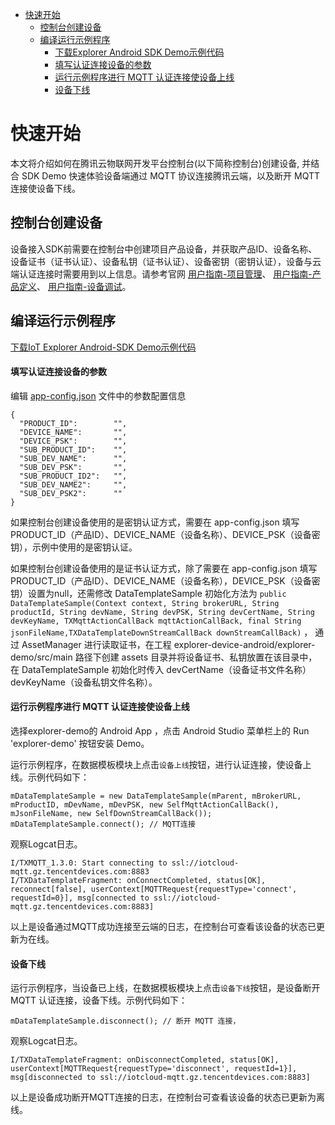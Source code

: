 * [快速开始](#快速开始)
  *  [控制台创建设备](#控制台创建设备)
  *  [编译运行示例程序](#编译运行示例程序)
     *  [下载Explorer Android SDK Demo示例代码](#下载Explorer-Android-SDK-Demo示例代码)
     *  [填写认证连接设备的参数](#填写认证连接设备的参数)
     *  [运行示例程序进行 MQTT 认证连接使设备上线](#运行示例程序进行-MQTT-认证连接使设备上线)
     *  [设备下线](#设备下线)

# 快速开始
本文将介绍如何在腾讯云物联网开发平台控制台(以下简称控制台)创建设备, 并结合 SDK Demo 快速体验设备端通过 MQTT 协议连接腾讯云端，以及断开 MQTT 连接使设备下线。

## 控制台创建设备

设备接入SDK前需要在控制台中创建项目产品设备，并获取产品ID、设备名称、设备证书（证书认证）、设备私钥（证书认证）、设备密钥（密钥认证），设备与云端认证连接时需要用到以上信息。请参考官网 [用户指南-项目管理](https://cloud.tencent.com/document/product/1081/40290)、 [用户指南-产品定义](https://cloud.tencent.com/document/product/1081/34739)、 [用户指南-设备调试](https://cloud.tencent.com/document/product/1081/34741)。

## 编译运行示例程序

[下载IoT Explorer Android-SDK Demo示例代码](https://github.com/tencentyun/iot-device-java/blob/master/explorer-device-android/README.md#下载IoT-Explorer-Android-SDK-Demo示例代码)

#### 填写认证连接设备的参数
编辑 [app-config.json](https://github.com/tencentyun/iot-device-java/blob/master/explorer-device-android/app-config.json) 文件中的参数配置信息
```
{
  "PRODUCT_ID":        "",
  "DEVICE_NAME":       "",
  "DEVICE_PSK":        "",
  "SUB_PRODUCT_ID":    "",
  "SUB_DEV_NAME":      "",
  "SUB_DEV_PSK":       "",
  "SUB_PRODUCT_ID2":   "",
  "SUB_DEV_NAME2":     "",
  "SUB_DEV_PSK2":      ""
}
```
如果控制台创建设备使用的是密钥认证方式，需要在 app-config.json 填写 PRODUCT_ID（产品ID）、DEVICE_NAME（设备名称）、DEVICE_PSK（设备密钥），示例中使用的是密钥认证。

如果控制台创建设备使用的是证书认证方式，除了需要在 app-config.json 填写 PRODUCT_ID（产品ID）、DEVICE_NAME（设备名称），DEVICE_PSK（设备密钥）设置为null，还需修改 DataTemplateSample 初始化方法为 `public DataTemplateSample(Context context, String brokerURL, String productId, String devName, String devPSK, String devCertName, String devKeyName, TXMqttActionCallBack mqttActionCallBack, final String jsonFileName,TXDataTemplateDownStreamCallBack downStreamCallBack)` ， 通过 AssetManager 进行读取证书，在工程 explorer-device-android/explorer-demo/src/main 路径下创建 assets 目录并将设备证书、私钥放置在该目录中，在 DataTemplateSample 初始化时传入 devCertName（设备证书文件名称）devKeyName（设备私钥文件名称）。

#### 运行示例程序进行 MQTT 认证连接使设备上线
选择explorer-demo的 Android App ，点击 Android Studio 菜单栏上的 Run 'explorer-demo' 按钮安装 Demo。

运行示例程序，在数据模板模块上点击`设备上线`按钮，进行认证连接，使设备上线。示例代码如下：
```
mDataTemplateSample = new DataTemplateSample(mParent, mBrokerURL, mProductID, mDevName, mDevPSK, new SelfMqttActionCallBack(), mJsonFileName, new SelfDownStreamCallBack());
mDataTemplateSample.connect(); // MQTT连接
```

观察Logcat日志。
```
I/TXMQTT_1.3.0: Start connecting to ssl://iotcloud-mqtt.gz.tencentdevices.com:8883
I/TXDataTemplateFragment: onConnectCompleted, status[OK], reconnect[false], userContext[MQTTRequest{requestType='connect', requestId=0}], msg[connected to ssl://iotcloud-mqtt.gz.tencentdevices.com:8883]
```

以上是设备通过MQTT成功连接至云端的日志，在控制台可查看该设备的状态已更新为在线。

#### 设备下线

运行示例程序，当设备已上线，在数据模板模块上点击`设备下线`按钮，是设备断开 MQTT 认证连接，设备下线。示例代码如下：
```
mDataTemplateSample.disconnect(); // 断开 MQTT 连接，
```

观察Logcat日志。
```
I/TXDataTemplateFragment: onDisconnectCompleted, status[OK], userContext[MQTTRequest{requestType='disconnect', requestId=1}], msg[disconnected to ssl://iotcloud-mqtt.gz.tencentdevices.com:8883]
```
以上是设备成功断开MQTT连接的日志，在控制台可查看该设备的状态已更新为离线。

